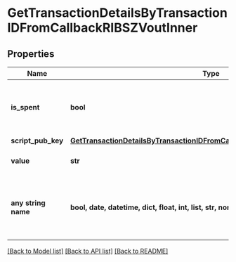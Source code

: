 # GetTransactionDetailsByTransactionIDFromCallbackRIBSZVoutInner


## Properties
Name | Type | Description | Notes
------------ | ------------- | ------------- | -------------
**is_spent** | **bool** | Defines whether the transaction output has been spent or not. | 
**script_pub_key** | [**GetTransactionDetailsByTransactionIDFromCallbackRIBSZVoutInnerScriptPubKey**](GetTransactionDetailsByTransactionIDFromCallbackRIBSZVoutInnerScriptPubKey.md) |  | 
**value** | **str** | Represents the specific amount. | 
**any string name** | **bool, date, datetime, dict, float, int, list, str, none_type** | any string name can be used but the value must be the correct type | [optional]

[[Back to Model list]](../README.md#documentation-for-models) [[Back to API list]](../README.md#documentation-for-api-endpoints) [[Back to README]](../README.md)


